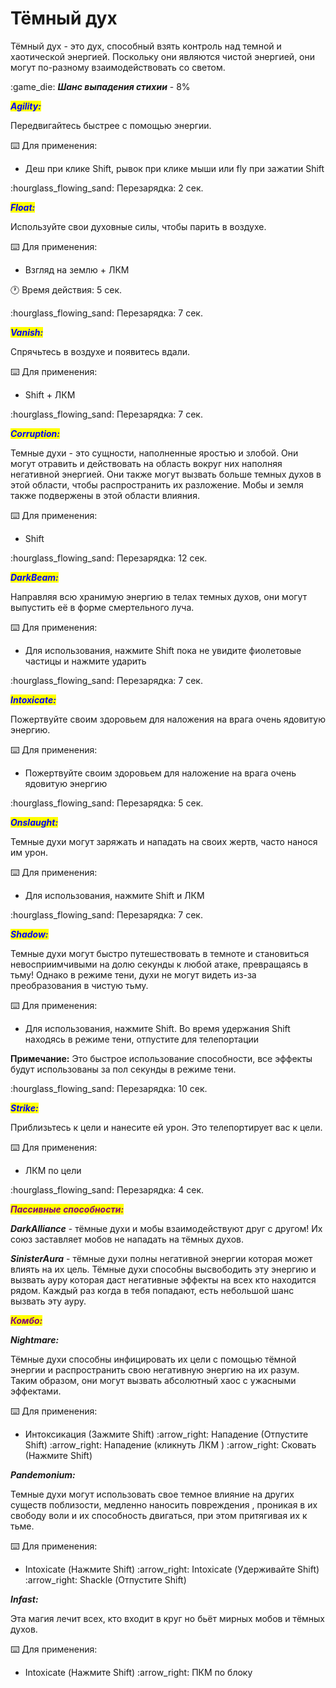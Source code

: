 # Тёмный дух

Тёмный дух - это дух, способный взять контроль над темной и хаотической энергией. Поскольку они являются чистой энергией, они могут по-разному взаимодействовать со светом.

:game\_die: _**Шанс выпадения стихии**_ - 8%

_<mark style="color:blue;">**Agility:**</mark>_

Передвигайтесь быстрее с помощью энергии.

:keyboard: Для применения:

* Деш при клике Shift, рывок при клике мыши или fly при зажатии Shift

:hourglass\_flowing\_sand: Перезарядка: 2 сек.

_<mark style="color:blue;">**Float:**</mark>_

Используйте свои духовные силы, чтобы парить в воздухе.

:keyboard: Для применения:

* Взгляд на землю + ЛКМ

:clock1: Время действия: 5 сек.

:hourglass\_flowing\_sand: Перезарядка: 7 сек.

_<mark style="color:blue;">**Vanish:**</mark>_

Спрячьтесь в воздухе и появитесь вдали.

:keyboard: Для применения:

* Shift + ЛКМ

:hourglass\_flowing\_sand: Перезарядка: 7 сек.

_<mark style="color:blue;">**Corruption:**</mark>_

Темные духи - это сущности, наполненные яростью и злобой. Они могут отравить и действовать на область вокруг них наполняя негативной энергией. Они также могут вызвать больше темных духов в этой области, чтобы распространить их разложение. Мобы и земля также подвержены в этой области влияния.

:keyboard: Для применения:

* Shift

:hourglass\_flowing\_sand: Перезарядка: 12 сек.

_<mark style="color:blue;">**DarkBeam:**</mark>_

Направляя всю хранимую энергию в телах темных духов, они могут выпустить её в форме смертельного луча.

:keyboard: Для применения:

* Для использования, нажмите Shift пока не увидите фиолетовые частицы и нажмите ударить

:hourglass\_flowing\_sand: Перезарядка: 7 сек.

_<mark style="color:blue;">**Intoxicate:**</mark>_

Пожертвуйте своим здоровьем для наложения на врага очень ядовитую энергию.

:keyboard: Для применения:

* Пожертвуйте своим здоровьем для наложение на врага очень ядовитую энергию

:hourglass\_flowing\_sand: Перезарядка: 5 сек.

_<mark style="color:blue;">**Onslaught:**</mark>_

Темные духи могут заряжать и нападать на своих жертв, часто нанося им урон.

:keyboard: Для применения:

* Для использования, нажмите Shift и ЛКМ

:hourglass\_flowing\_sand: Перезарядка: 7 сек.

_<mark style="color:blue;">**Shadow:**</mark>_

Темные духи могут быстро путешествовать в темноте и становиться невосприимчивыми на долю секунды к любой атаке, превращаясь в тьму! Однако в режиме тени, духи не могут видеть из-за преобразования в чистую тьму.

:keyboard: Для применения:

* Для использования, нажмите Shift. Во время удержания Shift находясь в режиме тени, отпустите для телепортации

**Примечание:** Это быстрое использование способности, все эффекты будут использованы за пол секунды в режиме тени.

:hourglass\_flowing\_sand: Перезарядка: 10 сек.

_<mark style="color:blue;">**Strike:**</mark>_

Приблизьтесь к цели и нанесите ей урон. Это телепортирует вас к цели.

:keyboard: Для применения:

* ЛКМ по цели

:hourglass\_flowing\_sand: Перезарядка: 4 сек.

_<mark style="color:purple;">**Пассивные способности:**</mark>_

_**DarkAlliance**_ - тёмные духи и мобы взаимодействуют друг с другом! Их союз заставляет мобов не нападать на тёмных духов.

_**SinisterAura**_ - тёмные духи полны негативной энергии которая может влиять на их цель. Тёмные духи способны высвободить эту энергию и вызвать ауру которая даст негативные эффекты на всех кто находится рядом. Каждый раз когда в тебя попадают, есть небольшой шанс вызвать эту ауру.

_<mark style="color:purple;">**Комбо:**</mark>_

_**Nightmare:**_

Тёмные духи способны инфицировать их цели с помощью тёмной энергии и распространить свою негативную энергию на их разум. Таким образом, они могут вызвать абсолютный хаос с ужасными эффектами.

:keyboard: Для применения:

* Интоксикация (Зажмите Shift) :arrow\_right: Нападение (Отпустите Shift) :arrow\_right: Нападение (кликнуть ЛКМ ) :arrow\_right: Сковать (Нажмите Shift)

_**Pandemonium:**_

Темные духи могут использовать свое темное влияние на других существ поблизости, медленно наносить повреждения , проникая в их свободу воли и их способность двигаться, при этом притягивая их к тьме.

:keyboard: Для применения:

* Intoxicate (Нажмите Shift) :arrow\_right: Intoxicate (Удерживайте Shift) :arrow\_right: Shackle (Отпустите Shift)

_**Infast:**_

Эта магия лечит всех, кто входит в круг но бьёт мирных мобов и тёмных духов.

:keyboard: Для применения:

* Intoxicate (Нажмите Shift) :arrow\_right: ПКМ по блоку

